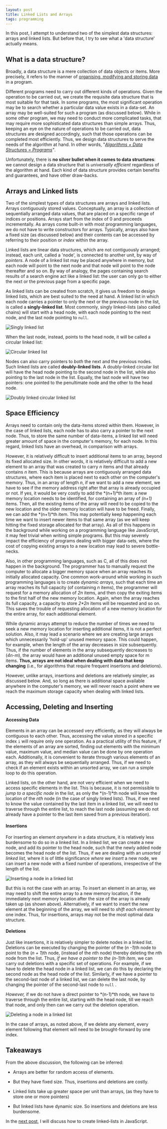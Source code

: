 ```yaml
---
layout: post
title: Linked Lists and Arrays
tags: programming
---
```


In this post, I attempt to understand two of the simplest data structures: arrays and linked lists. But before that, I try to see what a 'data structure' actually means. 

## What is a data structure?

Broadly, a data structure is a mere collection of data objects or items. More precisely, it refers to the manner of [organising, modifying and storing data](https://en.wikipedia.org/wiki/Data_structure#cite_note-2) in a program. 

Different programs need to carry out different kinds of operations. Given the operation to be carried out, we create the requisite data structure that is most suitable for that task. In some programs, the most significant operation may be to search whether a particular data value exists in a data-set. An array may be well-suited for such a program (as discussed below). While in some other program, we may need to conduct more complicated tasks, that may require more sophisticated data structures than simple arrays. Thus, keeping an eye on the nature of operations to be carried out, data structures are designed accordingly, such that those operations can be completed most efficiently. Thus, we design data structures to serve the needs of the algorithm at hand. In other words, "*[Algorithms + Data Structures = Programs](https://www.amazon.in/Algorithms-Structures-Prentice-Hall-automatic-computation/dp/0130224189)"*. 

Unfortunately, there is **no silver bullet when it comes to data structures**: we cannot design a data structure that is *universally efficient* regardless of the algorithm at hand. Each kind of data structure provides certain benefits and guarantees, and have other draw-backs. 

## Arrays and Linked lists

Two of the simplest types of data structures are arrays and linked lists. Arrays contiguously stored values. Conceptually, an array is a collection of sequentially arranged data values, that are placed on a specific range of indices or positions. Arrays start from the index of 0 and proceeds incrementally. As arrays come built-in with most programming languages, we do not have to write constructors for arrays. Typically, arrays also have a fixed size  (as discussed below) and their contents can be accessed by referring to their position or *index* within the array. 

Linked lists are linear data structures, which are not contiguously arranged; instead, each unit, called a 'node', is connected to another unit, by way of *pointers*. A node of a linked list may be placed anywhere in memory, but each node will point to the next node and that node will point to the node thereafter and so on. By way of analogy, the pages containing search results of a search engine act like a linked list: the user can only go to either the next or the previous page from a specific page. 

As linked lists can be created from scratch, it gives us freedom to design linked lists, which are best suited to the need at hand. A linked list in which each node carries a pointer to only the next or the previous node in the list, is called a **singly-linked list**. Most commonly, singly linked-lists (also called chains) will start with a head node, with each node pointing to the next node, and the last node pointing to `null`. 

![Singly linked list](/assets/images/singlyLinkedList.jpg)


When the last node, instead, points to the head node, it will be called a circular linked list: 

![Circular linked list](/assets/images/circularLinkedList.jpg)

Nodes can also carry pointers to *both* the next and the previous nodes. Such linked lists are called **doubly-linked lists**. A doubly-linked circular list will have the head node pointing to the second node in the list, while also pointing to the last node in the list. Equally, the last node will have two pointers: one pointed to the penultimate node and the other to the head node. 

![Doubly linked circular linked list](/assets/images/doublyLinkedList_Circular.jpg)

## Space Efficiency

Arrays need to contain only the data-items stored within them. However, in the case of linked lists, each node has to also carry a pointer to the next node. Thus, to store the same number of data-items, a linked list will need greater amount of space in the computer's memory, for each node.  In this regard, linked lists have an overhead, in comparison with arrays.

However, it is relatively difficult to insert additional items to an array, beyond its fixed allocated size. In other words, it is relatively difficult to add a new element to an array that was created to carry *n* items and that already contains *n* item. This is because arrays are contiguously arranged data structures, where each item is placed next to each other on the computer's memory. Thus, in an array of length *n*, if we want to add a new element, we have to see if the memory address right after that array is already occupied or not. If yes, it would be very costly to add the *(n+1)*th item: a new memory location needs to be identified, for containing an array of *(n+1)* items. Then, all the existing items of the array will need to be copied to the new location and the older memory location will have to be freed. Finally, we can add the *(n+1)*th item. This may potentially keep happening each time we want to insert newer items to that same array (as we will keep hitting the fixed storage allocated for that array). As all of this happens in the background while working on a programming language like JavaScript, it may feel trivial when writing simple programs. But this may severely impact the efficiency of programs dealing with bigger data-sets, where the cost of copying existing arrays to a new location may lead to severe bottle-necks. 

Also, in other programming languages, such as C, all of this does not happen in the background. The programmer has to manually request the computer to allocate a bigger memory space when an array reaches its initially allocated capacity. One common work-around while working in such programming languages is to create *dynamic arrays*, such that each time an array reaches its full capacity (of containing *n* items), the programmer will request for a memory allocation of *2n* items, and then copy the exiting items to the first half of the new memory location. Again, when the array reaches its full capacity, a capacity to store _2*2n_ items will be requested and so on. This saves the trouble of requesting allocation of a new memory location for the entire array, for each additional element.  

While dynamic arrays attempt to reduce the number of times we need to seek a new memory location for inserting additional items, it is not a perfect solution. Also, it may lead a scenario where we are creating large arrays which unnecessarily 'hold-up' unused memory space. This could happen, for example, when the length of the array decreases in size subsequently. Thus, if the number of elements in the array subsequently decreases to (*4n-m*), the array would have an additional unused empty space for m items. **Thus, arrays are not ideal when dealing with data that keep changing** (i.e., for algorithms that require frequent insertions and deletions).     

However, unlike arrays, insertions and deletions are relatively simpler, as discussed below. And, so long as there is additional space available anywhere in the computer's memory, we will never reach a point where we reach the maximum storage capacity when dealing with linked lists.

## Accessing, Deleting and Inserting

#### Accessing Data

Elements in an array can be accessed very efficiently, as they will always be contiguous to each other. Thus, accessing the value stored in a specific index `i` will require only one operation. As a practical utility of this feature, if the elements of an array are sorted, finding out elements with the minimum value, maximum value, and median value can be done by one operation each. Additionally, it is convenient to iterate through various elements of an array, as they will always be sequentially arranged. Thus, if we need to check if an element exists within an unsorted array, we can run a simple loop to do this operation.  

Linked lists, on the other hand, are not very efficient when we need to access specific elements in the list. This is because, it is not permissible to *jump to a specific node* in the list, as only the *(n-1)*th node will know the location of the *nth* node (in the case of singly linked lists). Thus, if we need to know the value contained by the last item in a linked list, we will need to traverse through the entire list, to reach the last node (assuming we do not  already have a pointer to the last item saved from a previous iteration).

#### Insertions

For inserting an element *anywhere* in a data structure, it is relatively less burdensome to do so  in a linked list. In a linked list, we can create a new node, and add its pointer to the head node, such that the newly added node becomes the head node of the list. Thus, if we are dealing with an *unsorted linked list,* where it is of little significance *where we insert* a new node, we can insert a new node with a fixed number of operations, irrespective of the length of the list. 

![Inserting a node in a linked list](/assets/images/InsertingANewHead.jpg)
  

But this is not the case with an array. To insert an element in an array, we may need to shift the entire array to a new memory location, if the immediately next memory location after the size of the array is already taken up (as shown above). Alternatively, if we want to insert the new element at the beginning of the array, we will need to *shift* *each element* by one index. Thus, for insertions, arrays may not be the most optimal data structure. 

#### Deletions

Just like insertions, it is relatively simpler to delete nodes in a linked list. Deletions can be executed by changing the pointer of the (*n -1*)th node to point to the (*n + 1*)th node, (instead of the *n*th node) thereby deleting the *n*th node from the list. Thus, *if we have a pointer to the (n-1)th item*, we can carry out deletions with a specific set of operations. For example, if we have to delete the head node in a linked list, we can do this by declaring the second node as the head node of the list. Similarly, if we have a pointer to the second-last node of a linked list, we can delete the last node, by changing the pointer of the second-last node to `null` . 

*However,* if we do not have a direct pointer to *(n-1)*th node, we have to traverse through the entire list, starting with the head node, till we reach that node, and only then can we carry out the deletion operation. 

![Deleting a node in a linked list](/assets/images/deletionLinkedList.jpg)

In the case of arrays, as noted above, if we delete any element, every element following that element will need to be brought-forward by one index.  

## Takeaways

From the above discussion, the following can be inferred:

- Arrays are better for random access of elements. 

- But they have fixed size. Thus, insertions and deletions are costly.

- Linked lists take up greater space per unit than arrays, (as they have to store one or more pointers)

- But linked lists have dynamic size. So insertions and deletions are less burdensome. 

In the [next post](/2021/07/28/linked-lists-in-javascript.html), I will discuss how to create linked-lists in JavaScript.